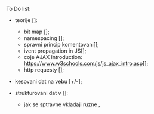 To Do list:


- teorije []:
    - bit map [];
    - namespacing [];
    - spravni princip komentovani[];
    - ivent propagation in JS[];
    - coje AJAX Introduction: https://www.w3schools.com/js/js_ajax_intro.asp[];
    - http requesty [];
    

- kesovani dat na vebu [+/-];

- strukturovani dat v <head> []:
    - jak se sptravne vkladaji ruzne <meata>, <script> & <style> data a proc;[] 

- <input type="submit"> 'Send'[-]:
    - ma byt aktivni pouze po korektnim vyplneni formulare;[in progres...]


- <labele> [+/-]:
    - zadat '*' z rozjasnenim - co ma udelat user;[in progres...]
    - implementivat legendu stranky;[]


- <input> uprava funkcionalu[+/-]:
    - uprava <type="phone"> (zmenit format tel. cisla na XxxXxxXxx), zamezit zadavani pismena - jenom cisla;[]
    - uprava <type='email'> (upravit validaci, ev. zadat pattern="" );[in progres...]
    
    
- BEM metodologie  nadale zdokonalovat; [+/-]


- <script> [+/-]:
    - pripojit pres JS validaci, místo <.alert>  jina funkce validace;[in progres...]
    - podivat se na true a false ve function (aby mohlo ukazovat validaci pro vsechny radky);[]

- pokusit se vytvorit request ze stranky pres Consol s pomoci https://jsonplaceholder.typicode.com/;[-]

- obrazky []:
    - seznamitse .webp;[]
    - svg; [+]
    
- UI/UX[]
    user friendly markup; []
    
    
 
